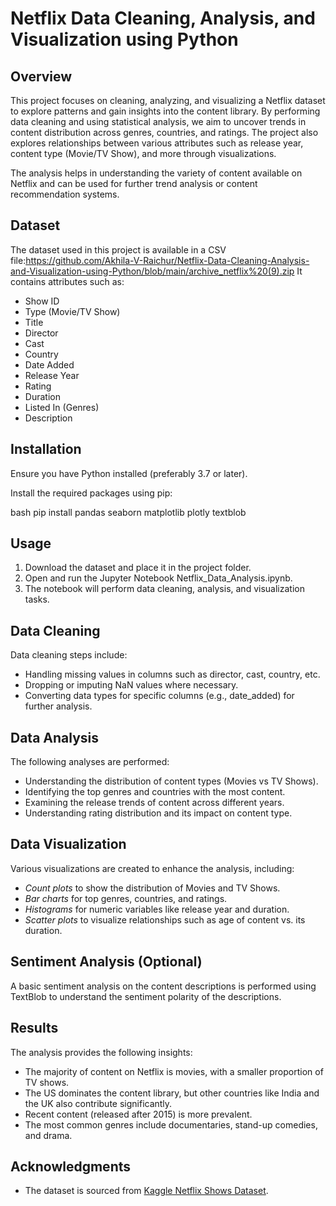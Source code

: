 
# Netflix Data Cleaning, Analysis, and Visualization using Python

## Overview
This project focuses on cleaning, analyzing, and visualizing a Netflix dataset to explore patterns and gain insights into the content library. By performing data cleaning and using statistical analysis, we aim to uncover trends in content distribution across genres, countries, and ratings. The project also explores relationships between various attributes such as release year, content type (Movie/TV Show), and more through visualizations.

The analysis helps in understanding the variety of content available on Netflix and can be used for further trend analysis or content recommendation systems.

## Dataset
The dataset used in this project is available in a CSV file:https://github.com/Akhila-V-Raichur/Netflix-Data-Cleaning-Analysis-and-Visualization-using-Python/blob/main/archive_netflix%20(9).zip It contains attributes such as:
- Show ID
- Type (Movie/TV Show)
- Title
- Director
- Cast
- Country
- Date Added
- Release Year
- Rating
- Duration
- Listed In (Genres)
- Description

## Installation
Ensure you have Python installed (preferably 3.7 or later).

Install the required packages using pip:

bash
pip install pandas seaborn matplotlib plotly textblob


## Usage
1. Download the dataset and place it in the project folder.
2. Open and run the Jupyter Notebook Netflix_Data_Analysis.ipynb.
3. The notebook will perform data cleaning, analysis, and visualization tasks.

## Data Cleaning
Data cleaning steps include:
- Handling missing values in columns such as director, cast, country, etc.
- Dropping or imputing NaN values where necessary.
- Converting data types for specific columns (e.g., date_added) for further analysis.

## Data Analysis
The following analyses are performed:
- Understanding the distribution of content types (Movies vs TV Shows).
- Identifying the top genres and countries with the most content.
- Examining the release trends of content across different years.
- Understanding rating distribution and its impact on content type.

## Data Visualization
Various visualizations are created to enhance the analysis, including:
- *Count plots* to show the distribution of Movies and TV Shows.
- *Bar charts* for top genres, countries, and ratings.
- *Histograms* for numeric variables like release year and duration.
- *Scatter plots* to visualize relationships such as age of content vs. its duration.

## Sentiment Analysis (Optional)
A basic sentiment analysis on the content descriptions is performed using TextBlob to understand the sentiment polarity of the descriptions.

## Results
The analysis provides the following insights:
- The majority of content on Netflix is movies, with a smaller proportion of TV shows.
- The US dominates the content library, but other countries like India and the UK also contribute significantly.
- Recent content (released after 2015) is more prevalent.
- The most common genres include documentaries, stand-up comedies, and drama.

## Acknowledgments
- The dataset is sourced from [Kaggle Netflix Shows Dataset](https://www.kaggle.com/shivamb/netflix-shows).
